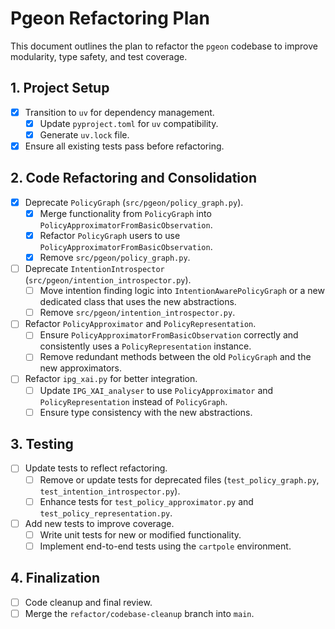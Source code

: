 # Pgeon Refactoring Plan

This document outlines the plan to refactor the `pgeon` codebase to improve modularity, type safety, and test coverage.

## 1. Project Setup

- [x] Transition to `uv` for dependency management.
  - [x] Update `pyproject.toml` for `uv` compatibility.
  - [x] Generate `uv.lock` file.
- [x] Ensure all existing tests pass before refactoring.

## 2. Code Refactoring and Consolidation

- [x] Deprecate `PolicyGraph` (`src/pgeon/policy_graph.py`).
  - [x] Merge functionality from `PolicyGraph` into `PolicyApproximatorFromBasicObservation`.
  - [x] Refactor `PolicyGraph` users to use `PolicyApproximatorFromBasicObservation`.
  - [x] Remove `src/pgeon/policy_graph.py`.
- [ ] Deprecate `IntentionIntrospector` (`src/pgeon/intention_introspector.py`).
  - [ ] Move intention finding logic into `IntentionAwarePolicyGraph` or a new dedicated class that uses the new abstractions.
  - [ ] Remove `src/pgeon/intention_introspector.py`.
- [ ] Refactor `PolicyApproximator` and `PolicyRepresentation`.
  - [ ] Ensure `PolicyApproximatorFromBasicObservation` correctly and consistently uses a `PolicyRepresentation` instance.
  - [ ] Remove redundant methods between the old `PolicyGraph` and the new approximators.
- [ ] Refactor `ipg_xai.py` for better integration.
  - [ ] Update `IPG_XAI_analyser` to use `PolicyApproximator` and `PolicyRepresentation` instead of `PolicyGraph`.
  - [ ] Ensure type consistency with the new abstractions.

## 3. Testing

- [ ] Update tests to reflect refactoring.
  - [ ] Remove or update tests for deprecated files (`test_policy_graph.py`, `test_intention_introspector.py`).
  - [ ] Enhance tests for `test_policy_approximator.py` and `test_policy_representation.py`.
- [ ] Add new tests to improve coverage.
  - [ ] Write unit tests for new or modified functionality.
  - [ ] Implement end-to-end tests using the `cartpole` environment.

## 4. Finalization

- [ ] Code cleanup and final review.
- [ ] Merge the `refactor/codebase-cleanup` branch into `main`.
